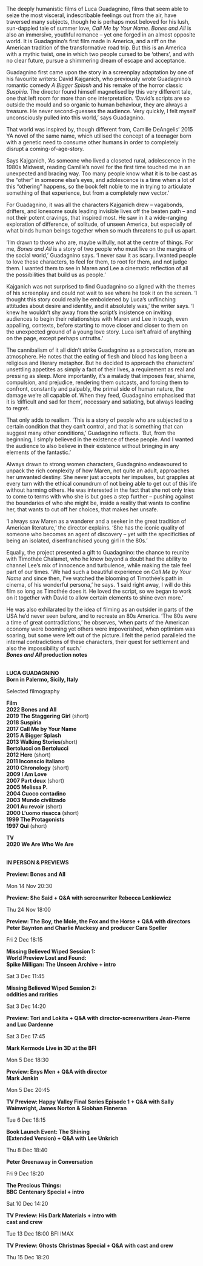 

The deeply humanistic films of Luca Guadagnino, films that seem able to seize the most visceral, indescribable feelings out from the air, have traversed many subjects, though he is perhaps most beloved for his lush, sun-dappled tale of summer love, _Call Me by Your Name_. _Bones and All_ is also an immersive, youthful romance – yet one forged in an almost opposite world. It is Guadagnino’s first film made in America, and a riff on the American tradition of the transformative road trip. But this is an America with a mythic twist, one in which two people cursed to be ‘others’, and with no clear future, pursue a shimmering dream of escape and acceptance.

Guadagnino first came upon the story in a screenplay adaptation by one of his favourite writers: David Kajganich, who previously wrote Guadagnino’s romantic comedy _A Bigger Splash_ and his remake of the horror classic _Suspiria._ The director found himself magnetised by this very different tale, one that left room for more than one interpretation. ‘David’s scripts are so outside the mould and so organic to human behaviour, they are always a treasure. He never second-guesses the audience. Very quickly, I felt myself unconsciously pulled into this world,’ says Guadagnino.

That world was inspired by, though different from, Camille DeAngelis’ 2015 YA novel of the same name, which utilised the concept of a teenager born with a genetic need to consume other humans in order to completely disrupt a coming-of-age-story.

Says Kajganich, ‘As someone who lived a closeted rural, adolescence in the 1980s Midwest, reading Camille’s novel for the first time touched me in an unexpected and bracing way. Too many people know what it is to be cast as the “other” in someone else’s eyes, and adolescence is a time when a lot of this “othering” happens, so the book felt noble to me in trying to articulate something of that experience, but from a completely new vector.’

For Guadagnino, it was all the characters Kajganich drew – vagabonds, drifters, and lonesome souls leading invisible lives off the beaten path – and not their potent cravings, that inspired most. He saw in it a wide-ranging exploration of difference, of solitude, of unseen America, but especially of what binds human beings together when so much threatens to pull us apart.

‘I’m drawn to those who are, maybe wilfully, not at the centre of things. For me, _Bones and All_ is a story of two people who must live on the margins of the social world,’ Guadagnino says. ‘I never saw it as scary. I wanted people to love these characters, to feel for them, to root for them, and not judge them. I wanted them to see in Maren and Lee a cinematic reflection of all the possibilities that build us as people.’

Kajganich was not surprised to find Guadagnino so aligned with the themes of his screenplay and could not wait to see where he took it on the screen. ‘I thought this story could really be emboldened by Luca’s unflinching attitudes about desire and identity, and it absolutely was,’ the writer says. ‘I knew he wouldn’t shy away from the script’s insistence on inviting audiences to begin their relationships with Maren and Lee in tough, even appalling, contexts, before starting to move closer and closer to them on the unexpected ground of a young love story. Luca isn’t afraid of anything on the page, except perhaps untruths.’

The cannibalism of it all didn’t strike Guadagnino as a provocation, more an atmosphere. He notes that the eating of flesh and blood has long been a religious and literary metaphor. But he decided to approach the characters’ unsettling appetites as simply a fact of their lives, a requirement as real and pressing as sleep. More importantly, it’s a malady that imposes fear, shame, compulsion, and prejudice, rendering them outcasts, and forcing them to confront, constantly and palpably, the primal side of human nature, the damage we’re all capable of. When they feed, Guadagnino emphasised that it is ‘difficult and sad for them’, necessary and satiating, but always leading to regret.

That only adds to realism. ‘This is a story of people who are subjected to a certain condition that they can’t control, and that is something that can suggest many other conditions,’ Guadagnino reflects. ‘But, from the beginning, I simply believed in the existence of these people. And I wanted the audience to also believe in their existence without bringing in any elements of the fantastic.’

Always drawn to strong women characters, Guadagnino endeavoured to unpack the rich complexity of how Maren, not quite an adult, approaches her unwanted destiny. She never just accepts her impulses, but grapples at every turn with the ethical conundrum of not being able to get out of this life without harming others. He was interested in the fact that she not only tries to come to terms with who she is but goes a step further – pushing against the boundaries of who she might be, inside a reality that wants to confine her, that wants to cut off her choices, that makes her unsafe.

‘I always saw Maren as a wanderer and a seeker in the great tradition of American literature,’ the director explains. ‘She has the iconic quality of someone who becomes an agent of discovery – yet with the specificities of being an isolated, disenfranchised young girl in the 80s.’

Equally, the project presented a gift to Guadagnino: the chance to reunite with Timothée Chalamet, who he knew beyond a doubt had the ability to channel Lee’s mix of innocence and turbulence, while making the tale feel part of our times. ‘We had such a beautiful experience on _Call Me by Your Name_ and since then, I’ve watched the blooming of Timothée’s path in cinema, of his wonderful persona,’ he says. ‘I said right away, I will do this film so long as Timothée does it. He loved the script, so we began to work on it together with David to allow certain elements to shine even more.’

He was also exhilarated by the idea of filming as an outsider in parts of the USA he’d never seen before, and to recreate an 80s America. ‘The 80s were a time of great contradictions,’ he observes, ‘when parts of the American economy were booming yet others were impoverished, when optimism was soaring, but some were left out of the picture. I felt the period paralleled the internal contradictions of these characters, their quest for settlement and also the impossibility of such.’  
**_Bones and All_ production notes**
<br><br>

**LUCA GUADAGNINO**<br>
**Born in Palermo, Sicily, Italy**

Selected filmography

**Film**<br>
**2022  Bones and All**<br>
**2019  The Staggering Girl** (short)<br>
**2018  Suspiria**<br>
**2017  Call Me by Your Name**<br>
**2015  A Bigger Splash**<br>
**2013  Walking Stories**(short)<br>
**Bertolucci on Bertolucci**<br>
**2012  Here** (short)<br>
**2011  Inconscio italiano**<br>
**2010  Chronology** (short)<br>
**2009  I Am Love**<br>
**2007  Part deux** (short)<br>
**2005  Melissa P.**<br>
**2004  Cuoco contadino**<br>
**2003  Mundo civilizado**<br>
**2001  Au revoir** (short)<br>
**2000  L’uomo risacca** (short)<br>
**1999  The Protagonists**<br>
**1997  Qui** (short)<br>

**TV**<br>
**2020  We Are Who We Are**<br>
<br>

**IN PERSON & PREVIEWS**<br>

**Preview: Bones and All**<br>

Mon 14 Nov 20:30<br>

**Preview: She Said + Q&A with screenwriter Rebecca Lenkiewicz**<br>

Thu 24 Nov 18:00<br>

**Preview: The Boy, the Mole, the Fox and the Horse + Q&A with directors Peter Baynton and Charlie Mackesy and producer Cara Speller**<br>

Fri 2 Dec 18:15<br>

**Missing Believed Wiped Session 1:  
World Preview Lost and Found:  
Spike Milligan: The Unseen Archive + intro**<br>

Sat 3 Dec 11:45<br>

**Missing Believed Wiped Session 2:  
oddities and rarities**<br>

Sat 3 Dec 14:20<br>

**Preview: Tori and Lokita + Q&A with director-screenwriters Jean-Pierre and Luc Dardenne**<br>

Sat 3 Dec 17:45<br>

**Mark Kermode Live in 3D at the BFI**<br>

Mon 5 Dec 18:30<br>

**Preview: Enys Men + Q&A with director  
Mark Jenkin**<br>

Mon 5 Dec 20:45<br>

**TV Preview: Happy Valley Final Series Episode 1 + Q&A with Sally Wainwright, James Norton & Siobhan Finneran**<br>

Tue 6 Dec 18:15<br>

**Book Launch Event: The Shining  
(Extended Version) + Q&A with Lee Unkrich**<br>

Thu 8 Dec 18:40<br>

**Peter Greenaway in Conversation**<br>

Fri 9 Dec 18:20<br>

**The Precious Things:  
BBC Centenary Special + intro**<br>

Sat 10 Dec 14:20<br>

**TV Preview: His Dark Materials + intro with  
cast and crew**<br>

Tue 13 Dec 18:00 BFI IMAX<br>

**TV Preview: Ghosts Christmas Special + Q&A with cast and crew**<br>

Thu 15 Dec 18:20<br>
<br>
<!--stackedit_data:
eyJoaXN0b3J5IjpbMzEzMjkyNzQ5XX0=
-->